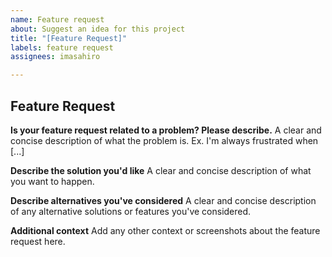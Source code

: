 ```yaml
---
name: Feature request
about: Suggest an idea for this project
title: "[Feature Request]"
labels: feature request
assignees: imasahiro

---
```


## Feature Request
<!-- First of all: Have you checked the docs https://developers.line.biz/en/docs/messaging-api/overview/, Q&A page https://developers.line.biz/en/faq/, https://www.line-community.me/questions, GitHub issues whether someone else has already reported your issue? -->

**Is your feature request related to a problem? Please describe.**
A clear and concise description of what the problem is. Ex. I'm always frustrated when [...]

**Describe the solution you'd like**
A clear and concise description of what you want to happen.

**Describe alternatives you've considered**
A clear and concise description of any alternative solutions or features you've considered.

**Additional context**
Add any other context or screenshots about the feature request here.
